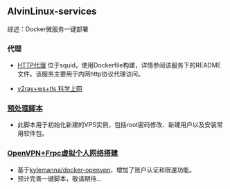## AlvinLinux-services

综述：Docker微服务一键部署

### 代理

- [HTTP代理](https://github.com/SishangLi/AlvinLinux-Services/tree/master/squid-proxy)
位于squid，使用Dockerfile构建，详情参阅该服务下的README文件。该服务主要用于内网http协议代理访问。

- [v2ray+ws+tls 科学上网](https://github.com/SishangLi/AlvinLinux-Services/tree/master/nginx%2Bv2ray)

### [预处理脚本](https://github.com/SishangLi/AlvinLinux-Services/tree/master/vps-init)
- 此脚本用于初始化新建的VPS实例，包括root密码修改、新建用户以及安装常用软件包。

### [OpenVPN+Frpc虚拟个人网络搭建](https://github.com/SishangLi/AlvinLinux-Services/tree/master/openvpn%2Bfrpc)
- 基于[kylemanna/docker-openvpn](https://github.com/kylemanna/docker-openvpn)，增加了账户认证和限速功能。
- 预计完善一键脚本，敬请期待...

